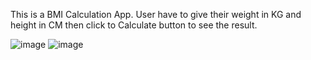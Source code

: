 This is a BMI Calculation App.
User have to give their weight in KG and height in CM then click to Calculate button to see the result.

![image](https://github.com/faisalbs1527/BMI-Calculator/assets/167772651/1969e3ad-f0eb-4ee4-ad42-220432d0cd73)
![image](https://github.com/faisalbs1527/BMI-Calculator/assets/167772651/1e719975-f77d-4e01-a668-62fae19cc36f)

